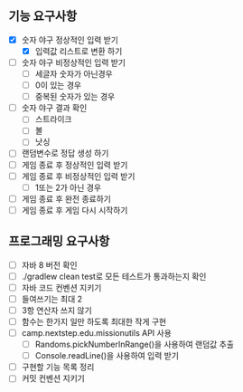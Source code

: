 ## 기능 요구사항

- [x] 숫자 야구 정상적인 입력 받기
  - [x] 입력값 리스트로 변환 하기
- [ ] 숫자 야구 비정상적인 입력 받기
  - [ ] 세글자 숫자가 아닌경우
  - [ ] 0이 있는 경우
  - [ ] 중복된 숫자가 있는 경우
- [ ] 숫자 야구 결과 확인
  - [ ] 스트라이크
  - [ ] 볼
  - [ ] 낫싱
- [ ] 랜덤변수로 정답 생성 하기
- [ ] 게임 종료 후 정상적인 입력 받기
- [ ] 게임 종료 후 비정상적인 입력 받기
    - [ ] 1또는 2가 아닌 경우
- [ ] 게임 종료 후 완전 종료하기
- [ ] 게임 종료 후 게임 다시 시작하기

## 프로그래밍 요구사항

- [ ] 자바 8 버전 확인
- [ ] ./gradlew clean test로 모든 테스트가 통과하는지 확인
- [ ] 자바 코드 컨벤션 지키기
- [ ] 들여쓰기는 최대 2
- [ ] 3항 연산자 쓰지 않기
- [ ] 함수는 한가지 일만 하도록 최대한 작게 구현
- [ ] camp.nextstep.edu.missionutils API 사용
    - [ ] Randoms.pickNumberInRange()을 사용하여 랜덤값 추출
    - [ ] Console.readLine()을 사용하여 입력 받기
- [ ] 구현할 기능 목록 정리
- [ ] 커밋 컨벤션 지키기